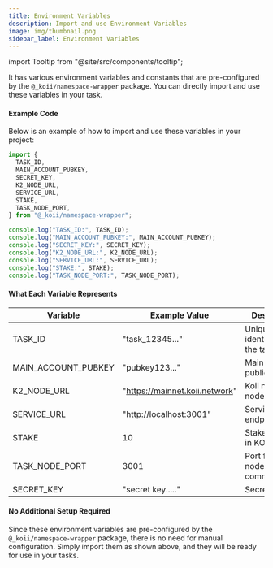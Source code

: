 ```yaml
---
title: Environment Variables
description: Import and use Environment Variables
image: img/thumbnail.png
sidebar_label: Environment Variables
---
```


import Tooltip from "@site/src/components/tooltip";

It has various environment variables and constants that are pre-configured by the `@_koii/namespace-wrapper` package. You can directly import and use these variables in your task.

#### Example Code

Below is an example of how to import and use these variables in your project:

```javascript
import {
  TASK_ID,
  MAIN_ACCOUNT_PUBKEY,
  SECRET_KEY,
  K2_NODE_URL,
  SERVICE_URL,
  STAKE,
  TASK_NODE_PORT,
} from "@_koii/namespace-wrapper";

console.log("TASK_ID:", TASK_ID);
console.log("MAIN_ACCOUNT_PUBKEY:", MAIN_ACCOUNT_PUBKEY);
console.log("SECRET_KEY:", SECRET_KEY);
console.log("K2_NODE_URL:", K2_NODE_URL);
console.log("SERVICE_URL:", SERVICE_URL);
console.log("STAKE:", STAKE);
console.log("TASK_NODE_PORT:", TASK_NODE_PORT);
```

#### What Each Variable Represents

| Variable            | Example Value                  | Description                      |
| ------------------- | ------------------------------ | -------------------------------- |
| TASK_ID             | "task_12345..."                | Unique identifier for the task   |
| MAIN_ACCOUNT_PUBKEY | "pubkey123..."                 | Main account public key          |
| K2_NODE_URL         | "https://mainnet.koii.network" | Koii network node URL            |
| SERVICE_URL         | "http://localhost:3001"        | Service endpoint URL             |
| STAKE               | 10                             | Stake amount in KOII             |
| TASK_NODE_PORT      | 3001                           | Port for task node communication |
| SECRET_KEY          | "secret key....."              | Secret Key                       |

#### No Additional Setup Required

Since these environment variables are pre-configured by the `@_koii/namespace-wrapper` package, there is no need for manual configuration. Simply import them as shown above, and they will be ready for use in your tasks.
